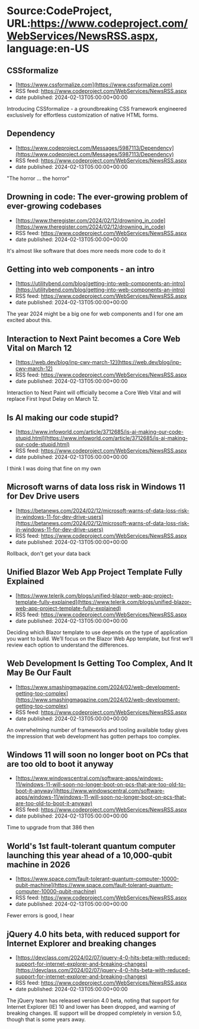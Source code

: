 # Source:CodeProject, URL:https://www.codeproject.com/WebServices/NewsRSS.aspx, language:en-US

## CSSformalize
 - [https://www.cssformalize.com](https://www.cssformalize.com)
 - RSS feed: https://www.codeproject.com/WebServices/NewsRSS.aspx
 - date published: 2024-02-13T05:00:00+00:00

Introducing CSSformalize - a groundbreaking CSS framework engineered exclusively for effortless customization of native HTML forms.

## Dependency
 - [https://www.codeproject.com/Messages/5987113/Dependency](https://www.codeproject.com/Messages/5987113/Dependency)
 - RSS feed: https://www.codeproject.com/WebServices/NewsRSS.aspx
 - date published: 2024-02-13T05:00:00+00:00

"The horror ... the horror"

## Drowning in code: The ever-growing problem of ever-growing codebases
 - [https://www.theregister.com/2024/02/12/drowning_in_code](https://www.theregister.com/2024/02/12/drowning_in_code)
 - RSS feed: https://www.codeproject.com/WebServices/NewsRSS.aspx
 - date published: 2024-02-13T05:00:00+00:00

It's almost like software that does more needs more code to do it

## Getting into web components - an intro
 - [https://utilitybend.com/blog/getting-into-web-components-an-intro](https://utilitybend.com/blog/getting-into-web-components-an-intro)
 - RSS feed: https://www.codeproject.com/WebServices/NewsRSS.aspx
 - date published: 2024-02-13T05:00:00+00:00

The year 2024 might be a big one for web components and I for one am excited about this.

## Interaction to Next Paint becomes a Core Web Vital on March 12
 - [https://web.dev/blog/inp-cwv-march-12](https://web.dev/blog/inp-cwv-march-12)
 - RSS feed: https://www.codeproject.com/WebServices/NewsRSS.aspx
 - date published: 2024-02-13T05:00:00+00:00

Interaction to Next Paint will officially become a Core Web Vital and will replace First Input Delay on March 12.

## Is AI making our code stupid?
 - [https://www.infoworld.com/article/3712685/is-ai-making-our-code-stupid.html](https://www.infoworld.com/article/3712685/is-ai-making-our-code-stupid.html)
 - RSS feed: https://www.codeproject.com/WebServices/NewsRSS.aspx
 - date published: 2024-02-13T05:00:00+00:00

I think I was doing that fine on my own

## Microsoft warns of data loss risk in Windows 11 for Dev Drive users
 - [https://betanews.com/2024/02/12/microsoft-warns-of-data-loss-risk-in-windows-11-for-dev-drive-users](https://betanews.com/2024/02/12/microsoft-warns-of-data-loss-risk-in-windows-11-for-dev-drive-users)
 - RSS feed: https://www.codeproject.com/WebServices/NewsRSS.aspx
 - date published: 2024-02-13T05:00:00+00:00

Rollback, don't get your data back

## Unified Blazor Web App Project Template Fully Explained
 - [https://www.telerik.com/blogs/unified-blazor-web-app-project-template-fully-explained](https://www.telerik.com/blogs/unified-blazor-web-app-project-template-fully-explained)
 - RSS feed: https://www.codeproject.com/WebServices/NewsRSS.aspx
 - date published: 2024-02-13T05:00:00+00:00

Deciding which Blazor template to use depends on the type of application you want to build. We’ll focus on the Blazor Web App template, but first we’ll review each option to understand the differences.

## Web Development Is Getting Too Complex, And It May Be Our Fault
 - [https://www.smashingmagazine.com/2024/02/web-development-getting-too-complex](https://www.smashingmagazine.com/2024/02/web-development-getting-too-complex)
 - RSS feed: https://www.codeproject.com/WebServices/NewsRSS.aspx
 - date published: 2024-02-13T05:00:00+00:00

An overwhelming number of frameworks and tooling available today gives the impression that web development has gotten perhaps too complex.

## Windows 11 will soon no longer boot on PCs that are too old to boot it anyway
 - [https://www.windowscentral.com/software-apps/windows-11/windows-11-will-soon-no-longer-boot-on-pcs-that-are-too-old-to-boot-it-anyway](https://www.windowscentral.com/software-apps/windows-11/windows-11-will-soon-no-longer-boot-on-pcs-that-are-too-old-to-boot-it-anyway)
 - RSS feed: https://www.codeproject.com/WebServices/NewsRSS.aspx
 - date published: 2024-02-13T05:00:00+00:00

Time to upgrade from that 386 then

## World's 1st fault-tolerant quantum computer launching this year ahead of a 10,000-qubit machine in 2026
 - [https://www.space.com/fault-tolerant-quantum-computer-10000-qubit-machine](https://www.space.com/fault-tolerant-quantum-computer-10000-qubit-machine)
 - RSS feed: https://www.codeproject.com/WebServices/NewsRSS.aspx
 - date published: 2024-02-13T05:00:00+00:00

Fewer errors is good, I hear

## jQuery 4.0 hits beta, with reduced support for Internet Explorer and breaking changes
 - [https://devclass.com/2024/02/07/jquery-4-0-hits-beta-with-reduced-support-for-internet-explorer-and-breaking-changes](https://devclass.com/2024/02/07/jquery-4-0-hits-beta-with-reduced-support-for-internet-explorer-and-breaking-changes)
 - RSS feed: https://www.codeproject.com/WebServices/NewsRSS.aspx
 - date published: 2024-02-13T05:00:00+00:00

The jQuery team has released version 4.0 beta, noting that support for Internet Explorer (IE) 10 and lower has been dropped, and warning of breaking changes. IE support will be dropped completely in version 5.0, though that is some years away.

